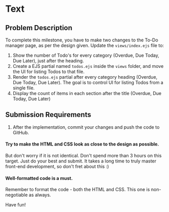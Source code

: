 # Text

## Problem Description
To complete this milestone, you have to make two changes to the To-Do manager page, as per the design given. Update the `views/index.ejs` file to:

1. Show the number of Todo's for every category (Overdue, Due Today, Due Later), just after the heading.
2. Create a EJS partial named `todos.ejs` inside the `views` folder, and move the UI for listing Todos to that file.
3. Render the `todos.ejs` partial after every category heading (Overdue, Due Today, Due Later). The goal is to control UI for listing Todos from a single file.
4. Display the count of items in each section after the title (Overdue, Due Today, Due Later)

## Submission Requirements
1. After the implementation, commit your changes and push the code to GitHub.
   
#### Try to make the HTML and CSS look as close to the design as possible.
But don't worry if it is not identical. Don't spend more than 3 hours on this target. Just do your best and submit. It takes a long time to truly master front-end development, so don't fret about this :)

#### Well-formatted code is a must.
Remember to format the code - both the HTML and CSS. This one is non-negotiable as always.

Have fun!
